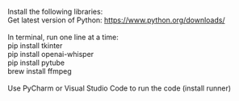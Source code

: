 Install the following libraries: 
<br/>
Get latest version of Python: https://www.python.org/downloads/
<br/><br/>
In terminal, run one line at a time:
<br/>
pip install tkinter <br/>
pip install openai-whisper <br/>
pip install pytube <br/>
brew install ffmpeg
<br/><br/>
Use PyCharm or Visual Studio Code to run the code (install runner)
